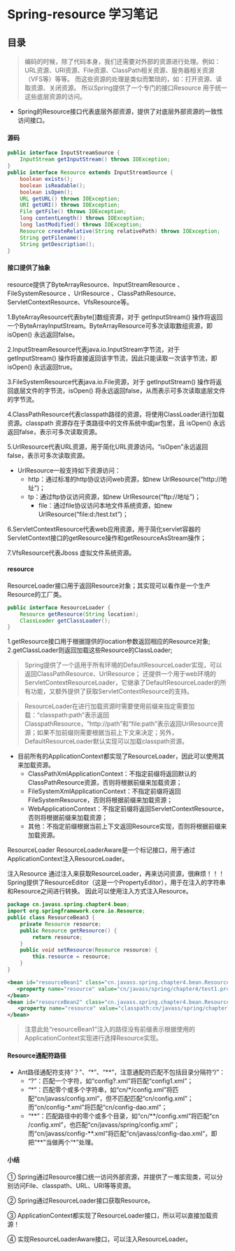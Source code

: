 # Spring-resource 学习笔记

## 目录
####

>编码的时候，除了代码本身，我们还需要对外部的资源进行处理。例如：URL资源、URI资源、File资源、ClassPath相关资源、服务器相关资源（VFS等）等等。
而这些资源的处理是类似而繁琐的，如：打开资源、读取资源、关闭资源。
所以Spring提供了一个专门的接口Resource 用于统一这些底层资源的访问。

- Spring的Resource接口代表底层外部资源，提供了对底层外部资源的一致性访问接口。

####  源码
```java
public interface InputStreamSource {
    InputStream getInputStream() throws IOException;
}
public interface Resource extends InputStreamSource {
    boolean exists();
    boolean isReadable();
    boolean isOpen();
    URL getURL() throws IOException;
    URI getURI() throws IOException;
    File getFile() throws IOException;
    long contentLength() throws IOException;
    long lastModified() throws IOException;
    Resource createRelative(String relativePath) throws IOException;
    String getFilename();
    String getDescription();
}
```

#### 接口提供了抽象

resource提供了ByteArrayResource、InputStreamResource 、FileSystemResource 、UrlResource 、ClassPathResource、ServletContextResource、VfsResource等。

1.ByteArrayResource代表byte[]数组资源，对于 getInputStream() 操作将返回一个ByteArrayInputStream。ByteArrayResource可多次读取数组资源，即 isOpen() 永远返回false。

2.InputStreamResource代表java.io.InputStream字节流，对于getInputStream() 操作将直接返回该字节流，因此只能读取一次该字节流，即 isOpen() 永远返回true。

3.FileSystemResource代表java.io.File资源，对于 getInputStream() 操作将返回底层文件的字节流，isOpen() 将永远返回false，从而表示可多次读取底层文件的字节流。

4.ClassPathResource代表classpath路径的资源，将使用ClassLoader进行加载资源。classpath 资源存在于类路径中的文件系统中或jar包里，且 isOpen() 永远返回false，表示可多次读取资源。


5.UrlResource代表URL资源，用于简化URL资源访问。“isOpen”永远返回false，表示可多次读取资源。
- UrlResource一般支持如下资源访问：
	- http：通过标准的http协议访问web资源，如new UrlResource(“http://地址”)；
  	- tp：通过ftp协议访问资源，如new UrlResource(“ftp://地址”)；
      - file：通过file协议访问本地文件系统资源，如new UrlResource(“file:d:/test.txt”)；

6.ServletContextResource代表web应用资源，用于简化servlet容器的ServletContext接口的getResource操作和getResourceAsStream操作；

7.VfsResource代表Jboss 虚拟文件系统资源。



#### resource
ResourceLoader接口用于返回Resource对象；其实现可以看作是一个生产Resource的工厂类。

```java
public interface ResourceLoader {
    Resource getResource(String location);
    ClassLoader getClassLoader();
}
```
1.getResource接口用于根据提供的location参数返回相应的Resource对象;
2.getClassLoader则返回加载这些Resource的ClassLoader;

>Spring提供了一个适用于所有环境的DefaultResourceLoader实现，可以返回ClassPathResource、UrlResource；
还提供一个用于web环境的ServletContextResourceLoader，它继承了DefaultResourceLoader的所有功能，又额外提供了获取ServletContextResource的支持。

>ResourceLoader在进行加载资源时需要使用前缀来指定需要加载：“classpath:path”表示返回ClasspathResource，“http://path”和“file:path”表示返回UrlResource资源；如果不加前缀则需要根据当前上下文来决定；另外，DefaultResourceLoader默认实现可以加载classpath资源。

* 目前所有的ApplicationContext都实现了ResourceLoader，因此可以使用其来加载资源。
	* ClassPathXmlApplicationContext：不指定前缀将返回默认的ClassPathResource资源，否则将根据前缀来加载资源；
	* FileSystemXmlApplicationContext：不指定前缀将返回FileSystemResource，否则将根据前缀来加载资源；
	* WebApplicationContext：不指定前缀将返回ServletContextResource，否则将根据前缀来加载资源；
   	* 其他：不指定前缀根据当前上下文返回Resource实现，否则将根据前缀来加载资源。
  
ResourceLoader
ResourceLoaderAware是一个标记接口，用于通过ApplicationContext注入ResourceLoader。   


注入Resource
通过注入来获取ResourceLoader，再来访问资源，很麻烦！！！
Spring提供了ResourceEditor（这是一个PropertyEditor），用于在注入的字符串和Resource之间进行转换。
因此可以使用注入方式注入Resource。 

```java
package cn.javass.spring.chapter4.bean;
import org.springframework.core.io.Resource;
public class ResourceBean3 {
    private Resource resource;
    public Resource getResource() {
        return resource;
    }
    public void setResource(Resource resource) {
        this.resource = resource;
    }
}
```

```xml
<bean id="resourceBean1" class="cn.javass.spring.chapter4.bean.ResourceBean3">
   <property name="resource" value="cn/javass/spring/chapter4/test1.properties"/>
</bean>
<bean id="resourceBean2" class="cn.javass.spring.chapter4.bean.ResourceBean3">
　　<property name="resource" value="classpath:cn/javass/spring/chapter4/test1.properties"/>
</bean>
```
>注意此处“resourceBean1”注入的路径没有前缀表示根据使用的ApplicationContext实现进行选择Resource实现。

#### Resource通配符路径

- Ant路径通配符支持“？”、“*”、“**”，注意通配符匹配不包括目录分隔符“/”：
	- “?”：匹配一个字符，如“config?.xml”将匹配“config1.xml”；
	- “\*”：匹配零个或多个字符串，如“cn/\*/config.xml”将匹配“cn/javass/config.xml”，但不匹配匹配“cn/config.xml”；而“cn/config-\*.xml”将匹配“cn/config-dao.xml”；
	- “\*\*”：匹配路径中的零个或多个目录，如“cn/\*\*/config.xml”将匹配“cn /config.xml”，也匹配“cn/javass/spring/config.xml”；而“cn/javass/config-\*\*.xml”将匹配“cn/javass/config-dao.xml”，即把“**”当做两个“*”处理。
	
	
	
#### 小结

① Spring通过Resource接口统一访问外部资源，并提供了一堆实现类，可以分别访问File、classpath、URL、URI等等资源。

② Spring通过ResourceLoader接口获取Resource。

③ ApplicationContext都实现了ResourceLoader接口，所以可以直接加载资源！

④ 实现ResourceLoaderAware接口，可以注入ResourceLoader。


      








 




